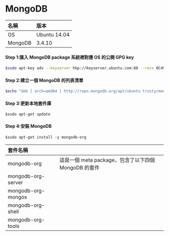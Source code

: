 # MongoDB

| 名稱 | 版本 |
| :--- | :--- |
| OS | Ubuntu 14.04 |
| MongoDB | 3.4.10 |

#### Step 1:匯入 MongoDB package 系統裡對應 OS 的公開 GPG key

```bash
$sudo apt-key adv --keyserver hkp://keyserver.ubuntu.com:80 --recv 0C49F3730359A14518585931BC711F9BA15703C6
```

#### Step 2:建立一個 MongoDB 的列表清單

```bash
$echo "deb [ arch=amd64 ] http://repo.mongodb.org/apt/ubuntu trusty/mongodb-org/3.4 multiverse" | sudo tee /etc/apt/sources.list.d/mongodb-org-3.4.list
```

#### Step 3:更新本地套件庫

```
$sudo apt-get update
```

#### Step 4:安裝 MongoDB

```
$sudo apt-get install -y mongodb-org
```

| 套件名稱 |  |
| :--- | :--- |
| mongodb-org | 這是一個 meta package，包含了以下四個 MongoDB 的套件 |
| mongodb-org-server |  |
| mongodb-org-mongos |  |
| mongodb-org-shell |  |
| mongodb-org-tools |  |




